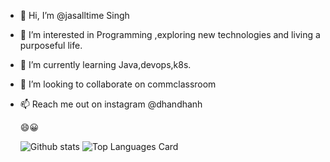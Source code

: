 - 👋 Hi, I’m @jasalltime Singh
- 👀 I’m interested in Programming ,exploring new technologies and living a purposeful life.
- 🌱 I’m currently learning Java,devops,k8s.
- 💞️ I’m looking to collaborate on commclassroom
- 📫 Reach me out on instagram @dhandhanh

  😄😀
  
  ![Github stats](https://github-readme-stats.vercel.app/api?username=jasalltime&theme=highcontrast&show_icons=true&count_private=true&title_color=41fca3)
  ![Top Languages Card](https://github-readme-stats.vercel.app/api/top-langs/?username=jasalltime)


